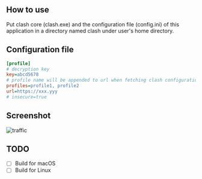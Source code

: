 ## How to use

Put clash core (clash.exe) and the configuration file (config.ini) of this application in a directory named clash under user's home directory.

## Configuration file

```ini
[profile]
# decryption key
key=abcd5678
# profile name will be appended to url when fetching clash configuration
profiles=profile1, profile2
url=https://xxx.yyy
# insecure=true
```

## Screenshot

![traffic](http://ovs.wduiu.top/ClashQ_Traffic.png)

## TODO

- [ ] Build for macOS
- [ ] Build for Linux

